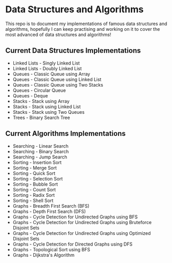 # Data Structures and Algorithms

This repo is to document my implementations of famous data structures and algorithms, hopefully I can keep practising and working on it to cover the most advanced of data structures and algorithms!

## Current Data Structures Implementations

- Linked Lists - Singly Linked List
- Linked Lists - Doubly Linked List
- Queues - Classic Queue using Array
- Queues - Classic Queue using Linked List
- Queues - Classic Queue using Two Stacks
- Queues - Circular Queue
- Queues - Deque
- Stacks - Stack using Array
- Stacks - Stack using Linked List
- Stacks - Stack using Two Queues
- Trees - Binary Search Tree

## Current Algorithms Implementations

- Searching - Linear Search
- Searching - Binary Search
- Searching - Jump Search
- Sorting - Insertion Sort
- Sorting - Merge Sort
- Sorting - Quick Sort
- Sorting - Selection Sort
- Sorting - Bubble Sort
- Sorting - Count Sort
- Sorting - Radix Sort
- Sorting - Shell Sort
- Graphs - Breadth First Search (BFS)
- Graphs - Depth First Search (DFS)
- Graphs - Cycle Detection for Undirected Graphs using BFS
- Graphs - Cycle Detection for Undirected Graphs using Bruteforce Disjoint Sets
- Graphs - Cycle Detection for Undirected Graphs using Optimized Disjoint Sets
- Graphs - Cycle Detection for Directed Graphs using DFS
- Graphs - Topological Sort using BFS
- Graphs - Dijkstra's Algorithm

